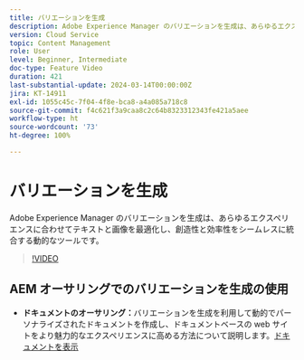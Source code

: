 ```yaml
---
title: バリエーションを生成
description: Adobe Experience Manager のバリエーションを生成は、あらゆるエクスペリエンスに合わせてテキストと画像を最適化します。
version: Cloud Service
topic: Content Management
role: User
level: Beginner, Intermediate
doc-type: Feature Video
duration: 421
last-substantial-update: 2024-03-14T00:00:00Z
jira: KT-14911
exl-id: 1055c45c-7f04-4f8e-bca8-a4a085a718c8
source-git-commit: f4c621f3a9caa8c2c64b8323312343fe421a5aee
workflow-type: ht
source-wordcount: '73'
ht-degree: 100%

---
```


# バリエーションを生成

Adobe Experience Manager のバリエーションを生成は、あらゆるエクスペリエンスに合わせてテキストと画像を最適化し、創造性と効率性をシームレスに統合する動的なツールです。

>[!VIDEO](https://video.tv.adobe.com/v/3427946/?learn=on)

## AEM オーサリングでのバリエーションを生成の使用

+ __ドキュメントのオーサリング：__&#x200B;バリエーションを生成を利用して動的でパーソナライズされたドキュメントを作成し、ドキュメントベースの web サイトをより魅力的なエクスペリエンスに高める方法について説明します。[ドキュメントを表示](https://www.aem.live/docs/sidekick-generate-variations)
